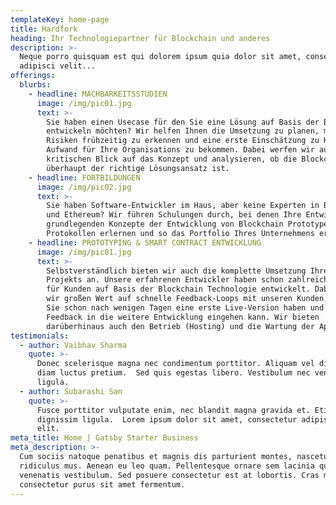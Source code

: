 ```yaml
---
templateKey: home-page
title: Hardfork
heading: Ihr Technologiepartner für Blockchain und anderes
description: >-
  Neque porro quisquam est qui dolorem ipsum quia dolor sit amet, consectetur,
  adipisci velit...
offerings:
  blurbs:
    - headline: MACHBARKEITSSTUDIEN
      image: /img/pic01.jpg
      text: >-
        Sie haben einen Usecase für den Sie eine Lösung auf Basis der Blockchain
        entwickeln möchten? Wir helfen Ihnen die Umsetzung zu planen, mögliche
        Risiken frühzeitig zu erkennen und eine erste Einschätzung zu Kosten und
        Aufwand für Ihre Organisations zu bekommen. Dabei werfen wir auch einen
        kritischen Blick auf das Konzept und analysieren, ob die Blockchain
        überhaupt der richtige Lösungsansatz ist.
    - headline: FORTBILDUNGEN
      image: /img/pic02.jpg
      text: >-
        Sie haben Software-Entwickler im Haus, aber keine Experten in Blockchain
        und Ethereum? Wir führen Schulungen durch, bei denen Ihre Entwickler die
        grundlegenden Konzepte der Entwicklung von Blockchain Prototypen und
        Protokollen erlernen und so das Portfolio Ihres Unternehmens erweitern.
    - headline: PROTOTYPING & SMART CONTRACT ENTWICKLUNG
      image: /img/pic01.jpg
      text: >-
        Selbstverständlich bieten wir auch die komplette Umsetzung Ihres
        Projekts an. Unsere erfahrenen Entwickler haben schon zahlreiche Apps
        für Kunden auf Basis der Blockchain Technologie entwickelt. Dabei legen
        wir großen Wert auf schnelle Feedback-Loops mit unseren Kunden, so dass
        Sie schon nach wenigen Tagen eine erste Live-Version haben und Ihr
        Feedback in die weitere Entwicklung eingehen kann. Wir bieten
        darüberhinaus auch den Betrieb (Hosting) und die Wartung der Apps an.
testimonials:
  - author: Vaibhav Sharma
    quote: >-
      Donec scelerisque magna nec condimentum porttitor. Aliquam vel diam sed
      diam luctus pretium.  Sed quis egestas libero. Vestibulum nec venenatis
      ligula. 
  - author: Subarashi San
    quote: >-
      Fusce porttitor vulputate enim, nec blandit magna gravida et. Etiam et
      dignissim ligula.  Lorem ipsum dolor sit amet, consectetur adipiscing
      elit.
meta_title: Home | Gatsby Starter Business
meta_description: >-
  Cum sociis natoque penatibus et magnis dis parturient montes, nascetur
  ridiculus mus. Aenean eu leo quam. Pellentesque ornare sem lacinia quam
  venenatis vestibulum. Sed posuere consectetur est at lobortis. Cras mattis
  consectetur purus sit amet fermentum.
---
```


